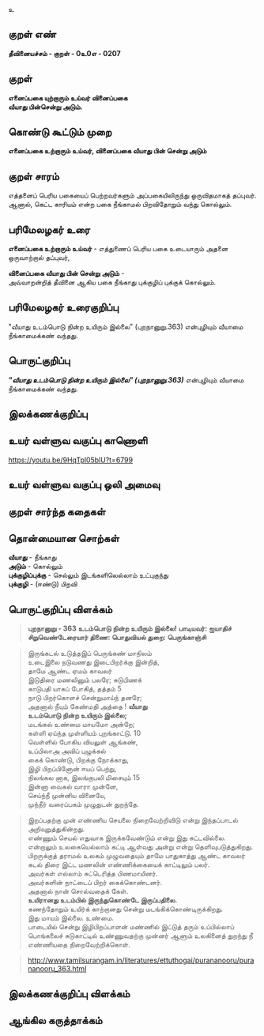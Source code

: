 உ

## குறள் எண் 

**தீவினையச்சம் - குறள் - 0உ0எ - 0207**  

## குறள் 

**எனைப்பகை யுற்றாரும் உய்வர் வினைப்பகை  
வீயாது பின்சென்று அடும்.** 

## கொண்டு கூட்டும் முறை

**எனைப்பகை உற்றாரும் உய்வர், வினைப்பகை வீயாது பின் சென்று அடும்**  

## குறள் சாரம் 

எத்தனைப் பெரிய பகையைப் பெற்றவர்களும் அப்பகையிலிருந்து ஒருவிதமாகத் தப்புவர். ஆனால், கெட்ட காரியம் என்ற பகை நீங்காமல் பிறவிதோறும் வந்து கொல்லும்.

## பரிமேலழகர் உரை

**எனைப்பகை உற்றாரும் உய்வர்** - எத்துணைப் பெரிய பகை உடையாரும் அதனை ஒருவாற்றால் தப்புவர்,  

**வினைப்பகை வீயாது பின் சென்று அடும்** -  
அவ்வாறன்றித் தீவினை ஆகிய பகை நீங்காது புக்குழிப் புக்குக் கொல்லும்.  

## பரிமேலழகர் உரைகுறிப்பு   

"வீயாது உடம்பொடு நின்ற உயிரும் இல்லை" (புறநானுறு.363) என்புழியும் வீயாமை நீங்காமைக்கண் வந்தது. 

## பொருட்குறிப்பு 

_**"வீயாது உடம்பொடு நின்ற உயிரும் இல்லை" (புறநானுறு.363)**_ என்புழியும் வீயாமை நீங்காமைக்கண் வந்தது.  

## இலக்கணக்குறிப்பு  


## உயர் வள்ளுவ வகுப்பு காணொளி

https://youtu.be/9HqTpl05blU?t=6799

## உயர் வள்ளுவ வகுப்பு ஒலி அமைவு 

 
## குறள் சார்ந்த கதைகள் 


## தொன்மையான சொற்கள்

**வீயாது**  - நீங்காது  
**அடும்**   - கொல்லும்  
**புக்குழிப்புக்கு** - செல்லும் இடங்களிலெல்லாம் உட்புகுந்து    
**புக்குழி**  - (ஈண்டு) பிறவி  

## பொருட்குறிப்பு விளக்கம்

>**புறநானுறு - 363 உடம்பொடு நின்ற உயிரும் இல்லை! பாடியவர்: ஐயாதிச் சிறுவெண்டேரையார் திணை: பொதுவியல்	துறை: பெருங்காஞ்சி**  

>இருங்கடல் உடுத்தஇப் பெருங்கண் மாநிலம்  
>உடைஇலை நடுவணது இடைபிறர்க்கு இன்றித்,  
>தாமே ஆண்ட ஏமம் காவலர்  
>இடுதிரை மணலினும் பலரே; சுடுபிணக்  
>காடுபதி யாகப் போகித், தத்தம் 	5  
>நாடு பிறர்கொளச் சென்றுமாய்ந் தனரே;  
>அதனால் நீயும் கேண்மதி அத்தை ! **வீயாது  
>உடம்பொடு நின்ற உயிரும் இல்லை;**  
>மடங்கல் உண்மை மாயமோ அன்றே;  
>கள்ளி ஏய்ந்த முள்ளியம் புறங்காட்டு. 	10  
>வெள்ளில் போகிய வியலுள் ஆங்கண்,  
>உப்பிலாஅ அவிப் புழுக்கல்  
>கைக் கொண்டு, பிறக்கு நோக்காது,  
>இழி பிறப்பினோன் ஈயப் பெற்று,  
>நிலங்கல னாக, இலங்குபலி மிசையும் 	15  
>இன்னா வைகல் வாரா முன்னே,  
>செய்ந்நீ முன்னிய வினையே,  
>முந்நீர் வரைப்பகம் முழுதுடன் துறந்தே.  

>இறப்பதற்கு முன் எண்ணிய செயலை நிறைவேற்றிவிடு என்று இந்தப்பாடல் அறிவுறுத்துகின்றது.  
எண்ணும் செயல் எதுவாக இருக்கவேண்டும் என்று இது சுட்டவில்லை.  
>என்றாலும் உலகையெல்லாம் கட்டி ஆள்வது அன்று என்று தெளிவுபடுத்துகிறது.  
>பிறருக்குத் தராமல் உலகம் முழுவதையும் தாமே பாதுகாத்து ஆண்ட காவலர் கடல் திரை இட்ட மணலின் எண்ணிக்கையைக் காட்டிலும் பலர்.  
>அவர்கள் எல்லாம் சுட்டெரித்த பிணமாயினர்.  
>அவர்களின் நாட்டைப் பிறர் கைக்கொண்டனர்.  
>அதனால் நான் சொல்வதைக் கேள்.  
>**உயிரானது உடம்பில் இருந்துகொண்டே இருப்பதிலை.**  
>கணந்தோறும் உயிர்க் காற்றானது சென்று மடங்கிக்கொண்டிருக்கிறது.  
>இது மாயம் இல்லை. உண்மை.  
>பாடையில் சென்று இழிபிறப்பாளன் மண்ணில் இட்டுத் தரும் உப்பில்லாப் பொங்கலைச் சுடுகாட்டில் உண்ணுவதற்கு முன்னர் ஆளும் உலகினைத் துறந்து நீ எண்ணியதை நிறைவேற்றிக்கொள்.

>http://www.tamilsurangam.in/literatures/ettuthogai/purananooru/purananooru_363.html

## இலக்கணக்குறிப்பு விளக்கம்


## ஆங்கில கருத்தாக்கம் 


